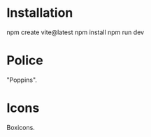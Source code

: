 # Installation

npm create vite@latest
npm install
npm run dev

# Police

"Poppins".

# Icons

Boxicons.
